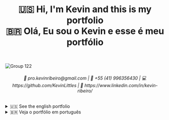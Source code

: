 <h1 align="center"> 🇺🇸 Hi, I'm Kevin and this is my portfolio<br/>🇧🇷 Olá, Eu sou o Kevin e esse é meu portfólio</h1><br/>

![Group 122](https://user-images.githubusercontent.com/49958388/126734810-ad6e345e-739d-444e-a937-8c0237f4b3c7.png)

<h6 align="center">📧 pro.kevinribeiro@gmail.com | 📱 +55 (41) 996356430 | 💻 https://github.com/KevinLittles | 🔗 https://www.linkedin.com/in/kevin-ribeiro/</h6>

<details>
    
<summary>🇺🇸 See the english portfolio</summary>
    
## 📄 Curriculum
<details> 
 
<summary>See more about my curriculum</summary>
<br/>  
    
### Profile   
    
Hi, I'm kevin. If I were to sum up my person, I would say that I am flexible and empathetic, I like to talk to people who have a different opinion about the world, so that I can grow. I always avoid conflicts with other people and strive to solve problems in the most rational way possible.
    
### Experience
>### 🍎 Apple Developer Academy
>#### FEB 2019 - DEC 2020 | PUCPR Curitiba, Brazil
>ver the 2 years of participation, I developed several authored apps alone and in a team. I learned several swift frameworks like UIKit, SpriteKit and ARKit. I learned how to create applications with swift core and healthy programming artifacts like MVC Architecture, Clean Code, some design patterns and code versioning. In addition to code development, I also learned to have a critical view of UX/UI design and thus produce some prototypes before programming an app.
     
    
### Skills
    
| **General Coding Skills** | **Swift Skills** | **Complementary Skills** | **Soft Skills** |
| ------------------------- | ---------------- | -------------------------| ----------------|
| Object Oriented Programming | Storyboards | UX/UI | Empathy
| MVC Architecture | Auto Layout | Figma | Critical sense
| SOLID | Delegate Design Pattern | Sketch | Ease of learning
| Singleton Design pattern | Networking | Advanced english | Adaptation in scenarios
| Consume APIs | JSON Parsing | | Problem solving |
| Firebase Firestore/Auth | Closures | | Good communication |
| Realm | Computed Properties | | Strong emotional intelligence |
| Git/GitFlow | Getters & Setters | | Manage conflicts |
|  | Sheduled Timer | 
|  | Dispatch Queue | 
|  | Extensions | 
|  | Core Location | 
|  | Cocoapods | 
|  | Swift PM | 
|  | Xibs | 
|  | Downcast & Upcast | 
|  | Any, AnyObject, NSObject | 
|  | App Lifecycle | 
|  | ViewController Lifecycle | 
|  | UserDefaults | 
|  | NSCoder | 
|  | Core Data | 
|  | App Publication | 
|  | UIKit |
|  | SpriteKit |
|  | SwiftUI |


       
    
### Education
>### Computer Engeneering
>#### FEB 2016 - DEC 2022 | PUCPR Curitiba, Brazil
>My focus in computer engineering has always been the scope of software development, here I mainly learned about some software engineering principles, imperative and object-oriented programming, data structure, SQL databases and distributed systems (besides of course a lot engineering calculation).

<br/>
    
>### Fundamentals of data science 1
>#### OCT 2017 - JAN 2018 | Udacity
>Project: Analysis of the Bay Area Bike Share Data and extraction of relevant information.
>Technologies: Python 3 with MatPlotLib, Pandas and Numpy.

<br/>
    
>### Many courses
>#### ATEMPORAL | Udem
>SwiftUI - Learn How to Build Beautiful, Robust, Apps;
>From Beginner to Advanced in Unit Testing on iOS;
>MVVM Design Pattern in SwiftUI;
>Git - The complete course: Git, Github and git-flow.
    
</details>
  
## Complete IOS App Development Bootcamp Course Projects and Learnings
<details>
    
<summary>See more about Complete IOS App Development Bootcamp</summary>
<br/>

In this course I got, I'm getting and reviewing these (main) following learnings:
    
- Concepts of Object Oriented Programming (OOP): The type system, variables, functions and methods, inheritance, structures, classes and protocols.
- Control Structures: Using If/Else clauses, Switch statements and logic to control the flow of execution.
- Data Structures: How to work with collections, such as arrays and dictionaries.
Software Design: How to organise and format code for readability and how to implement the Model View Controller (MVC) design pattern, Apple's favourite delegation pattern and the publisher pattern.
- Networking: How to make asynchronous API calls, store and retrieve data from the cloud, and use the JSON format for server communication.
- Persistent Local Data Storage: How to use Core Data, Realm, Codable and User Defaults to store your app data locally.
- How to Implement In-App Purchases with Apple StoreKit
- Machine Learning: How to make artificially intelligent apps and build your own machine learning models using iOS 13's new CoreML2 and CreateML frameworks.
- Augmented Reality: How to create 3D objects in augmented reality and create incredible 3D animations and real-life interactions using Apple's latest ARKit2 framework.
- SwiftUI: How to use Apple's brand new UI framework to create user interfaces programmatically that look good across all Apple products.
    
Course link: https://www.udemy.com/course/ios-13-app-development-bootcamp/
### Advanced Swift Classroom 1
<details>
    
<summary>See more about Advanced Swift Classroom 1</summary>
<br/>    
In this first advanced learning session about swift of the course, I understood how the Getters and Setters properties of variables in swift work, in addition I understood how Observed properties work and how I can use them to perform an action once a variable has its value changed or is about to be changed.
    
#### Understanding Getters and Setters
    
```swift
let one: Int = 1

var two: Int {
    get {
        return one + 1
    }
}
 ```
 
```swift
let one: Int = 1

var two: Int {
    set {
        if two != 2 {
            print("two != 2 !!!")
        }
    }
}
 ```
#### Understanding Observed properties
```swift
var one: Int = 1 {
    willSet {
        print("The variable is about to chage")
    }
    didSet {
        print("The variable changed")
    }
}
 ```
    
</details>

### Flash Chat App
![morflax_things-6](https://user-images.githubusercontent.com/49958388/126725712-efa574b9-29ba-44d9-8913-068a135f125c.png)
<details>
    
<summary>See more about Flash Chat App</summary>
<br/>   
    
The Flash Chat App is a basic chat application with only one global chat!
    
Building the Flash Chat application I learned to:
- Install Cocoapods and use 3rd party libraries
- Use Firebase Auth to register and authenticate a user by email and password
- Use Firebase Firestore to send and load information that was used in the app
- Use .xib files to make a custom UITableViewCell
- Use Downcast and Upcast in swift
- Understand the App and ViewControllers lifecycle

GitHub repository - https://github.com/appbrewery/Flash-Chat-iOS13-Completed
#### Using Cocoapods to get 3rd party libraries
Podfile
```markdown
//[...]
  use_frameworks!

  pod 'CLTypingLabel', '~> 0.4.0'
//[...]
end
 ```
 
AppDelegate.swift
```swift
import IQKeyboardManagerSwift

@UIApplicationMain
class AppDelegate: UIResponder, UIApplicationDelegate {

    func application(_ application: UIApplication, didFinishLaunchingWithOptions launchOptions: [UIApplication.LaunchOptionsKey: Any]?) -> Bool {
        //[...]
        
        IQKeyboardManager.shared.enable = true
        IQKeyboardManager.shared.enableAutoToolbar = false
        IQKeyboardManager.shared.shouldResignOnTouchOutside = true
        
        return true
    }
//[...]
}
 ```
    
WelcomeViewController.swift
```swift
@IBOutlet weak var titleLabel: CLTypingLabel!
    
    override func viewDidLoad() {
        super.viewDidLoad()
        
        titleLabel.text = K.appName
    }
 ```   

#### Using Firebase Auth to sign in existing users
LoginViewController.swift
```swift
    @IBAction func loginPressed(_ sender: UIButton) {
        
        if let email = emailTextfield.text, let password = passwordTextfield.text {
            Auth.auth().signIn(withEmail: email, password: password) { [weak self] authResult, error in
                if let e = error {
                    print(e.localizedDescription)
                } else {
                    self!.performSegue(withIdentifier: K.loginSegue, sender: self)
                }
            }
        }
    }
 ```

#### Using Firebase to send chat messages to database
ChatViewController.swift
```swift
    @IBAction func sendPressed(_ sender: UIButton) {
        if let messageBody = messageTextfield.text, let messageSender = Auth.auth().currentUser?.email {
            db.collection(K.FStore.collectionName).addDocument(data: [
                                                                K.FStore.senderField: messageSender,
                                                                K.FStore.bodyField: messageBody,
                                                                K.FStore.dateField: Date().timeIntervalSince1970
            ]) { error in
                if let e = error {
                    print(e)
                } else {
                    print("sendPressed okay")
                    DispatchQueue.main.async {
                        self.messageTextfield.text = ""
                    }
                }
            }
        }
    }
```
    
#### Using Xib to create a custom TableViewCell
MessageCell.swift
```swift
class MessageCell: UITableViewCell {

    //[...]
    
    override func awakeFromNib() {
        super.awakeFromNib()
        
    //[...]
    }

    override func setSelected(_ selected: Bool, animated: Bool) {
        super.setSelected(selected, animated: animated)
    } 
}
```
ChatViewController.swift
```swift
func tableView(_ tableView: UITableView, cellForRowAt indexPath: IndexPath) -> UITableViewCell {
        
    let cell = tableView.dequeueReusableCell(withIdentifier: K.cellIdentifier, for: indexPath) as! MessageCell
 //[...]
 }
```
MessageCell.xib

<img width="533" alt="Captura de Tela 2021-07-22 às 19 50 18" src="https://user-images.githubusercontent.com/49958388/126718746-106cc259-de67-42f7-bff3-89b99b952d56.png">

#### Understanding Upcast and Downcast
```swift
    
    let subclassObject = Subclass()
    let classObject = Class()

    if let object = classObject is Subclass {
      let object = classObject as! Subclass
    }
    
    let object = classObject as? Subclass
    
    let object = subclassObject as Class
    
```

#### Understanding ViewController Lifecycle
![image](https://user-images.githubusercontent.com/49958388/126719944-54812cfe-e5b5-4dd5-8927-5f8241778423.png)

#### Understanding App Lifecycle
![image](https://user-images.githubusercontent.com/49958388/126720044-e7b4d813-2d71-46cc-9bec-245e0268f65d.png)
AppDelegate.swift
```swift
    func application(_ application: UIApplication, didFinishLaunchingWithOptions launchOptions: [UIApplication.LaunchOptionsKey: Any]?) -> Bool {}

    func application(_ application: UIApplication, configurationForConnecting connectingSceneSession: UISceneSession, options: UIScene.ConnectionOptions) -> UISceneConfiguration {}

    func application(_ application: UIApplication, didDiscardSceneSessions sceneSessions: Set<UISceneSession>) {}
```

SceneDelegate.swift
```swift
    func scene(_ scene: UIScene, willConnectTo session: UISceneSession, options connectionOptions: UIScene.ConnectionOptions) {}

    func sceneDidDisconnect(_ scene: UIScene) {}

    func sceneDidBecomeActive(_ scene: UIScene) {}

    func sceneWillResignActive(_ scene: UIScene) {}

    func sceneWillEnterForeground(_ scene: UIScene) {}

    func sceneDidEnterBackground(_ scene: UIScene) {}
```

</details>
    
### Clima App
![morflax_things-5](https://user-images.githubusercontent.com/49958388/126725670-302882be-e602-44a5-a18c-2d198312c165.png)
<details>
    
<summary>See more about Clima App</summary>
<br/>
The Clima application consists of a weather monitoring app, it uses an API to load data about the local weather (detected by CoreLocation), and having its UI updated as the result.

Building the Clima application I learned to:
- Use Computed Properties to set a variable data
- Use CoreLocation to get location data
- Understand the Delegate Design pattern and using it to pass data between a model class and ViewController
- Use URLSession for Networking
- Understand closures
- Use Codable protocol and JSONDecoder() for JSON Parsing
- Consume an API
- Use DispatchQueue to update the UI elemts in a completion with the main trhead
    
GitHub repository - https://github.com/appbrewery/Clima-iOS13-Completed    
#### Using Computed Properties
WeatherViewController.swift
```swift
struct WeatherModel {
    let conditionId: Int
    let cityName: String
    let temperature: Double
    
    var temperatureString: String {
        return String(format: "%.1f", temperature)
    }
    
    var conditionName: String {
        switch conditionId {
                case 200...232:
                    return "cloud.bolt"
                case 300...321:
                    return "cloud.drizzle"
                case 500...531:
                    return "cloud.rain"
                case 600...622:
                    return "cloud.snow"
                case 701...781:
                    return "cloud.fog"
                case 800:
                    return "sun.max"
                case 801...804:
                    return "cloud.bolt"
                default:
                    return "cloud"
        }
    } 
}

 ```
 
#### Using CoreLocation to get location data
WeatherViewController.swift
```swift
    let locationManager = CLLocationManager()
    
        override func viewDidLoad() {
            super.viewDidLoad()
            locationManager.delegate = self
            //[...]
            locationManager.requestWhenInUseAuthorization()
            locationManager.requestLocation()
        }
    
extension WeatherViewController: CLLocationManagerDelegate {
    func locationManager(_ manager: CLLocationManager, didUpdateLocations locations: [CLLocation]) {
        if let location = locations.last {
            locationManager.stopUpdatingLocation()
            let lat = location.coordinate.latitude
            let lon = location.coordinate.longitude
            weatherManager.fetchWeather(latitude: lat, longitude: lon)
        }
    }
    
    func locationManager(_ manager: CLLocationManager, didFailWithError error: Error) {
        print(error)
    }
}

 ```
 
#### Understanding the Delegate Design pattern and using it to pass data between a model class and ViewController

![image](https://user-images.githubusercontent.com/49958388/126714234-d36d20c2-6852-40a8-94c6-093fd03fccfa.png)
    
WeatherViewController.swift
```swift
class WeatherViewController: UIViewController {
//[...]
    var weatherManager = WeatherManager()
    let locationManager = CLLocationManager()
    
    override func viewDidLoad() {
        super.viewDidLoad()
        locationManager.delegate = self
        weatherManager.delegate = self
        searchTextField.delegate = self
        
        locationManager.requestWhenInUseAuthorization()
        locationManager.requestLocation()
    }
}

extension WeatherViewController: WeatherManagerDelegate {
    func didUpdateWeather(_ weatherManager: WeatherManager, weather: WeatherModel) {
        DispatchQueue.main.async {
            self.temperatureLabel.text = weather.temperatureString
            self.conditionImageView.image = UIImage(systemName: weather.conditionName)
            self.cityLabel.text = weather.cityName
        }
        
    }
    
    func didFailWithError(error: Error) {
        print(error)
    }
}
 ```
 WeatherManager.swift
```swift
protocol WeatherManagerDelegate {
    func didUpdateWeather(_ weatherManager: WeatherManager, weather: WeatherModel)
    func didFailWithError(error: Error)
}

struct WeatherManager {
    let weatherURL = "[...]"
    
    var delegate: WeatherManagerDelegate?
    
    func performRequest(with urlString: String) {
        //[...]
        delegate?.didFailWithError(error: error!)
        //[...]
    }
 //[...]
 }
 ```
 
#### Using URLSession for Networking
WeatherManager.swift
```swift
    func fetchWeather(cityName: String) {
        let urlString = "\(weatherURL)&q=\(cityName)"
        performRequest(with: urlString)
    }
    
    func fetchWeather(latitude: CLLocationDegrees, longitude: CLLocationDegrees) {
        let urlString = "\(weatherURL)&lat=\(latitude)&lon=\(longitude)"
        performRequest(with: urlString)
    }
    
    func performRequest(with urlString: String) {
        if let url = URL(string: urlString) {
            
            let session = URLSession(configuration: .default)
            
            let task = session.dataTask(with: url) { data, response, error in
                if error != nil {
                    delegate?.didFailWithError(error: error!)
                    return
                }
                if let safeData = data {
                    if let weather = self.parseJSON(safeData) {
                        delegate?.didUpdateWeather(self, weather: weather)
                    }
                }
            }
            
            task.resume()
        }
        
    }
 ```
 
#### Understanding closures
WeatherManager.swift
```swift
func calculator (n1: Int, n2: Int, operation: (Int, Int) -> Int {
    return operation(n1, n2)
}

func multiply (no1: Int, no2: Int) -> Int {
    return no1 * no2
}

calculator(n1: x, n2: y, operation: multiply)

//This is equal to

func calculator (n1: Int, n2: Int, operation: (Int, Int) -> Int {
    return operation(n1, n2)
}

calculator(n1: x, n2: y, operation: {(no1, no2) in no1 * no2})

//This is equal to

func calculator (n1: Int, n2: Int, operation: (Int, Int) -> Int {
    return operation(n1, n2)
}

calculator(n1: x, n2: y,) {$0 * $1}
 ```
 
#### Using Codable protocol and JSONDecoder() for JSON Parsing
WeatherData.swift
```swift
struct WeatherData: Codable {
    let name: String
    let main: Main
    let weather: [Weather]
}

struct Main: Codable {
    let temp: Double
}

struct Weather: Codable {
    let id: Int
    let main: String
    let description: String
    let icon: String
}
 ```
WeatherManager.swift
```swift
    func parseJSON(_ weatherData: Data) -> WeatherModel? {
        let decoder = JSONDecoder()
        
        do {
            let decodedData = try decoder.decode(WeatherData.self, from: weatherData)
            let id = decodedData.weather[0].id
            let temp = decodedData.main.temp
            let name = decodedData.name
            
            let weather = WeatherModel(conditionId: id, cityName: name, temperature: temp)
            return weather
            
        } catch {
            delegate?.didFailWithError(error: error)
            return nil
        }
    }
 ```
    
</details>    

### BMI Calculator App
![morflax_things-4](https://user-images.githubusercontent.com/49958388/126725617-e3cd6ee2-4e7d-4fed-a9e2-d10e34b5deb3.png)
<details>
    
<summary>See more about BMI Calculator App</summary>

<br/>
The BMI Calculator application calculates the BMI of a person, based on height and weight

Building the BMI Calculator application I learned to:
- Understand the difference between Classes and Structs
- Use Segue to pass data between ViewControllers
- Understand Optional Binding, Chaining, and Nil Coalescing

GitHub repository - https://github.com/appbrewery/BMI-Calculator-iOS13-Completed
#### Understanding the difference between Classes and Structs
```swift
    Struct struct {
        
        let immutable: true
        let passedByValue: true
    }
    
    Class class {
        
        let inheritance: true
        let passedByReference: true
    }
 ```

#### Using Segue to pass data between ViewControllers
CalculateViewController.swift
```swift
    @IBAction func calculatePressed(_ sender: UIButton) {
        //[...]
        
        performSegue(withIdentifier: "goToRsult", sender: self)
    }
    
    override func prepare(for segue: UIStoryboardSegue, sender: Any?) {
        if segue.identifier == "goToResult" {
            let destinationVC = segue.destination as! ResultViewController
            destinationVC.bmiValue = calculatorBrain.getBMIValue()
            destinationVC.advice = calculatorBrain.getAdvice()
            destinationVC.color = calculatorBrain.getColor()
        }
    }
 ```
 
#### Understanding Optional Binding, Chaining, and Nil Coalescing
CalculateViewController.swift
```swift
    let foceUnwrapping = optional!
    
    func checkForNilValue() {
        if optional != nil {
            optional!
        }
     }
     
     func optionalBinding() {
        if let safeOptional = optional {
            safeOptional
        }
     }
     
     func nilCoalescingOperator() {
        optional ?? defaultValue
     }
 ```
    
</details>

### Quizzler App
![morflax_things-3](https://user-images.githubusercontent.com/49958388/126725585-12f60320-0031-4f0f-88a1-32528b016720.png)
<details>
    
<summary>See more about Quizzler App</summary>

<br/>
The Quizzler application is a simple Quiz App!

Building the Quizzler application I learned to:
- Use MVC arquiteture/design pattern
- Use mutating func to update struct atributes   
    
GitHub repository - https://github.com/appbrewery/Quizzler-iOS13-Completed    
#### Using MVC arquiteture/design pattern
<img width="183" alt="Captura de Tela 2021-07-22 às 16 34 27" src="https://user-images.githubusercontent.com/49958388/126698967-8cb50782-6a08-4410-a645-e04e26252808.png">

#### Using mutating func to update struct atributes
ViewController.swift
```swift
    mutating func nextQuestion() {
        
        if questionNumber + 1 < quiz.count {
            questionNumber += 1
        } else {
            questionNumber = 0
        }
    }
    
    mutating func checkAnswer(userAnswer: String) -> Bool {
        if userAnswer == quiz[questionNumber].answer {
            score += 1
            return true
        } else {
            return false
        }
    }
 ```
    
</details>

### Egg Timer App
![morflax_things-2](https://user-images.githubusercontent.com/49958388/126725505-6e6accd7-5374-493d-bed5-a33868421f96.png)
<details>
    
<summary>See more about Egg Timer App</summary>

<br/>
The Egg Timer application is an app that shows you how much time remais to your egg get ready to eat!

Building the Egg Timer application I learned to:
- Use Sheduled Timer to set a progress bar
    
GitHub repository - https://github.com/appbrewery/EggTimer-iOS13-Completed    
#### Using Sheduled Timer to set a progress bar
ViewController.swift
```swift
    @IBAction func hardnessSelected(_ sender: UIButton) {
        
        timer.invalidate()
        let hardness = sender.currentTitle!
        totalTime = eggTimes[hardness]!

        progressBar.progress = 0.0
        secondsPassed = 0
        titleLabel.text = hardness

        timer = Timer.scheduledTimer(timeInterval: 1.0, target:self, selector: #selector(updateTimer), userInfo:nil, repeats: true)
    }
    
    @objc func updateTimer() {
        if secondsPassed < totalTime {
            secondsPassed += 1
            progressBar.progress = Float(secondsPassed) / Float(totalTime)
            print(Float(secondsPassed) / Float(totalTime))
        } else {
            timer.invalidate()
            titleLabel.text = "DONE!"
            
            let url = Bundle.main.url(forResource: "alarm_sound", withExtension: "mp3")
            player = try! AVAudioPlayer(contentsOf: url!)
            player.play()
        }
    }
 ```
                                    
</details>
 
### Dicee App 
![morflax_things](https://user-images.githubusercontent.com/49958388/126725345-bb5a9bd4-9ab8-474a-95dc-d1d1d83b5a3e.png)
<details>
    
<summary>See more about Dicee App</summary>

<br/>
The Dicee application is an app that shows you 2 game dices with random values of 1 to 6!

Building the Dicee application I learned to:
- Use Alignment, Pinning, Containers, Subviews and Stacks to Autolayout
 
GitHub repository - https://github.com/appbrewery/Dicee-iOS13-Completed
#### Using Alignment, Pinning, Containers, Subviews and Stacks to Autolayout
<img width="566" alt="Captura de Tela 2021-07-22 às 16 14 06" src="https://user-images.githubusercontent.com/49958388/126696504-f49c68b0-75ea-41c6-aaa8-ea9f49760554.png">
    
</details>
</details>
    
## Apple Developer Academy Projects and Learnings
<details> 
 
<summary>See more about Apple Developer Academy Projects and Learnings</summary>
<br/>  
  
### Yobaba
![morflax_things-9](https://user-images.githubusercontent.com/49958388/126855974-12ed8b8c-722b-4e73-8d10-c10d9082b859.png)

<details>
    
<summary>See more about Yobaba</summary>

<br/>
The Yobaba app is a mobile story card game develop in SpriteKit. Well, in sum Yobaba tells a history about you and your grandma. The game mecanics is based on arguments... yes, arguments! You and your grandma will have a lot of conversations, and how you will argument your ideia with her is based on cards (that represents differents arguments). This was a work that spent almost 7 months of team work, and I was one of the "code developers" of the project, directly working in the part of SpriteKit developing and the Model classes.
    
In this app I leraned SO MUCH about SpriteKit, a bit about Design, Audio, Storytelling and team work.
    
GitHub repository - https://github.com/KelvinJavorski/Yobaba-Swift-Spritekit   

    
>Weird codes like this have been builded in the main file of SpriteKit Framework 😨
```swift
func getCardsFromDiscard (completion: @escaping () -> () = { }) {
        if !gettingCardsFromDiscard {
            let delay = SKAction.wait(forDuration: 0.0)
            let code  = SKAction.run {
                self.i+=1
                Player.shared.getCardFromDiscard(0)
            }
            let sequence = SKAction.sequence([code])
            let loop = SKAction.repeat(sequence, count: Player.shared.discard.cards.count)
            gettingCardsFromDiscard = true
            discardNode.run(loop) {
                self.gettingCardsFromDiscard = false
                for card in Player.shared.deck.cards{
                    print("Card ID no deck: \(card.id)")
                }
                Player.shared.deck.shuffle()
                completion()
            }
        }
    }
```
</details>    
 
### Find The Way
![morflax_things-13](https://user-images.githubusercontent.com/49958388/126880226-ef0e0ce3-ff2c-434a-b93c-c8414647430c.png)

<details>
    
<summary>See more about Find The Way</summary>

<br/>
The Find The Way application is a mobile game developed with SpriteKit! Find The Way consists in a story of a group of tourists that are enjoying their vacation in a island, but one thing that nobody know is that have a murderer in the group. The objetive of the game is to arrive a safe place that the murderer can't do his movements. Everyone in the group have the power to do one movement in the island BUT the tourists dont know where is the safe place, and the murderer knows!
    
Developing this app, i was responsable for coding a big part of SpriteKit and Model classes. I leraned so much about how we can develop an app with UIKit and SpriteKit working togheter and a lot of "mathematical background" in the Models, since we work with a type of "map" for the group of tourists to move around the island. And yes, that was quite complicated to deal with.  
    
GitHub repository - https://github.com/KelvinJavorski/Find-the-Way

</details>
    
</details>   
    
<br/><br/><br/><br/><br/><br/><br/><br/><br/><br/><br/><br/><br/><br/><br/><br/><br/><br/><br/><br/><br/><br/><br/><br/><br/><br/><br/><br/><br/><br/><br/><br/><br/><br/><br/><br/><br/><br/><br/><br/><br/><br/><br/><br/><br/><br/><br/><br/><br/><br/><br/><br/><br/><br/><br/><br/><br/><br/><br/><br/><br/><br/><br/><br/><br/><br/><br/><br/><br/><br/><br/><br/><br/><br/><br/><br/><br/><br/><br/><br/><br/><br/><br/><br/><br/><br/><br/><br/><br/><br/><br/><br/><br/><br/><br/><br/><br/><br/><br/><br/><br/><br/><br/><br/><br/><br/><br/><br/><br/><br/><br/><br/><br/><br/><br/><br/><br/><br/><br/><br/><br/><br/><br/><br/><br/><br/><br/><br/><br/><br/><br/><br/><br/><br/><br/><br/><br/><br/><br/><br/><br/><br/><br/><br/><br/><br/><br/><br/><br/><br/><br/><br/><br/><br/><br/><br/><br/><br/><br/><br/><br/><br/><br/><br/><br/><br/><br/><br/><br/><br/><br/><br/><br/><br/><br/><br/><br/><br/><br/><br/><br/><br/><br/><br/><br/><br/><br/><br/><br/><br/><br/><br/>
    
</details>
 
    
    
    
    
    
    
    
    
    
    
    
    
    
    
    
    
    
    
    
    
    
    
    
    
    
    
    
    
    
    
    
    
<details>
    
<summary>🇧🇷 Veja o portfólio em português</summary>

</details>
